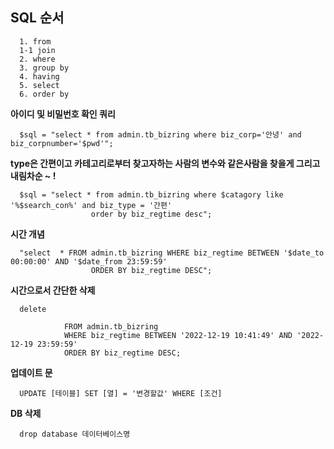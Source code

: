 ## SQL 순서 

      1. from 
      1-1 join 
      2. where 
      3. group by 
      4. having 
      5. select 
      6. order by


**아이디 및 비밀번호 확인 쿼리**

      $sql = "select * from admin.tb_bizring where biz_corp='안녕' and biz_corpnumber='$pwd'";

**type은 간편이고 카테고리로부터 찾고자하는 사람의 변수와 같은사람을 찾을게 그리고 내림차순 ~ !**

      $sql = "select * from admin.tb_bizring where $catagory like '%$search_con%' and biz_type = '간편' 
                      order by biz_regtime desc";
                
**시간 개념**

      "select  * FROM admin.tb_bizring WHERE biz_regtime BETWEEN '$date_to 00:00:00' AND '$date_from 23:59:59' 
                      ORDER BY biz_regtime DESC";
**시간으로서 간단한 삭제**

      delete  
                
                FROM admin.tb_bizring 
                WHERE biz_regtime BETWEEN '2022-12-19 10:41:49' AND '2022-12-19 23:59:59' 
                ORDER BY biz_regtime DESC;
                
**업데이트 문**
      
      UPDATE [테이블] SET [열] = '변경할값' WHERE [조건]
      
      
**DB 삭제**

      drop database 데이터베이스명
